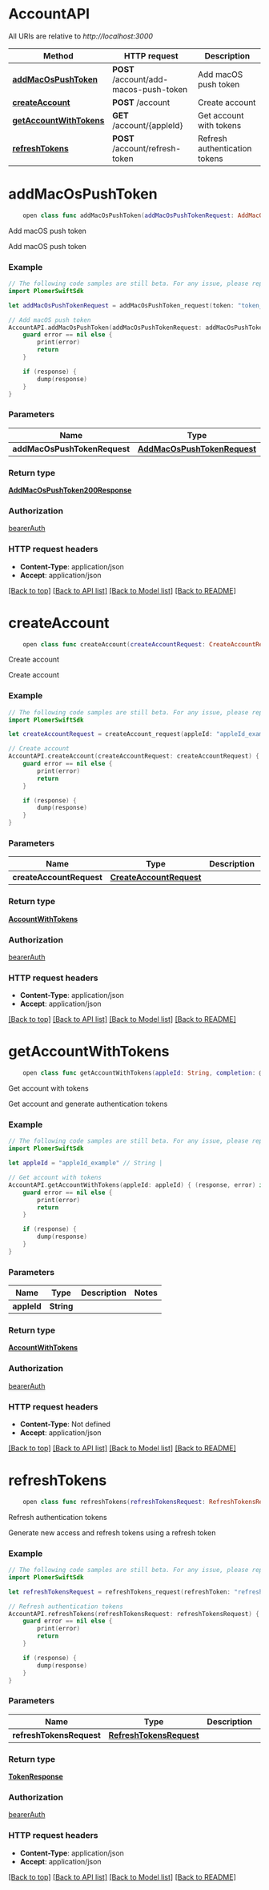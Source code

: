 # AccountAPI

All URIs are relative to *http://localhost:3000*

Method | HTTP request | Description
------------- | ------------- | -------------
[**addMacOsPushToken**](AccountAPI.md#addmacospushtoken) | **POST** /account/add-macos-push-token | Add macOS push token
[**createAccount**](AccountAPI.md#createaccount) | **POST** /account | Create account
[**getAccountWithTokens**](AccountAPI.md#getaccountwithtokens) | **GET** /account/{appleId} | Get account with tokens
[**refreshTokens**](AccountAPI.md#refreshtokens) | **POST** /account/refresh-token | Refresh authentication tokens


# **addMacOsPushToken**
```swift
    open class func addMacOsPushToken(addMacOsPushTokenRequest: AddMacOsPushTokenRequest, completion: @escaping (_ data: AddMacOsPushToken200Response?, _ error: Error?) -> Void)
```

Add macOS push token

Add macOS push token

### Example
```swift
// The following code samples are still beta. For any issue, please report via http://github.com/OpenAPITools/openapi-generator/issues/new
import PlomerSwiftSdk

let addMacOsPushTokenRequest = addMacOsPushToken_request(token: "token_example") // AddMacOsPushTokenRequest | 

// Add macOS push token
AccountAPI.addMacOsPushToken(addMacOsPushTokenRequest: addMacOsPushTokenRequest) { (response, error) in
    guard error == nil else {
        print(error)
        return
    }

    if (response) {
        dump(response)
    }
}
```

### Parameters

Name | Type | Description  | Notes
------------- | ------------- | ------------- | -------------
 **addMacOsPushTokenRequest** | [**AddMacOsPushTokenRequest**](AddMacOsPushTokenRequest.md) |  | 

### Return type

[**AddMacOsPushToken200Response**](AddMacOsPushToken200Response.md)

### Authorization

[bearerAuth](../README.md#bearerAuth)

### HTTP request headers

 - **Content-Type**: application/json
 - **Accept**: application/json

[[Back to top]](#) [[Back to API list]](../README.md#documentation-for-api-endpoints) [[Back to Model list]](../README.md#documentation-for-models) [[Back to README]](../README.md)

# **createAccount**
```swift
    open class func createAccount(createAccountRequest: CreateAccountRequest, completion: @escaping (_ data: AccountWithTokens?, _ error: Error?) -> Void)
```

Create account

Create account

### Example
```swift
// The following code samples are still beta. For any issue, please report via http://github.com/OpenAPITools/openapi-generator/issues/new
import PlomerSwiftSdk

let createAccountRequest = createAccount_request(appleId: "appleId_example", email: "email_example", name: "name_example", enablePushNotifications: false, identityToken: "identityToken_example", authCode: "authCode_example") // CreateAccountRequest | 

// Create account
AccountAPI.createAccount(createAccountRequest: createAccountRequest) { (response, error) in
    guard error == nil else {
        print(error)
        return
    }

    if (response) {
        dump(response)
    }
}
```

### Parameters

Name | Type | Description  | Notes
------------- | ------------- | ------------- | -------------
 **createAccountRequest** | [**CreateAccountRequest**](CreateAccountRequest.md) |  | 

### Return type

[**AccountWithTokens**](AccountWithTokens.md)

### Authorization

[bearerAuth](../README.md#bearerAuth)

### HTTP request headers

 - **Content-Type**: application/json
 - **Accept**: application/json

[[Back to top]](#) [[Back to API list]](../README.md#documentation-for-api-endpoints) [[Back to Model list]](../README.md#documentation-for-models) [[Back to README]](../README.md)

# **getAccountWithTokens**
```swift
    open class func getAccountWithTokens(appleId: String, completion: @escaping (_ data: AccountWithTokens?, _ error: Error?) -> Void)
```

Get account with tokens

Get account and generate authentication tokens

### Example
```swift
// The following code samples are still beta. For any issue, please report via http://github.com/OpenAPITools/openapi-generator/issues/new
import PlomerSwiftSdk

let appleId = "appleId_example" // String | 

// Get account with tokens
AccountAPI.getAccountWithTokens(appleId: appleId) { (response, error) in
    guard error == nil else {
        print(error)
        return
    }

    if (response) {
        dump(response)
    }
}
```

### Parameters

Name | Type | Description  | Notes
------------- | ------------- | ------------- | -------------
 **appleId** | **String** |  | 

### Return type

[**AccountWithTokens**](AccountWithTokens.md)

### Authorization

[bearerAuth](../README.md#bearerAuth)

### HTTP request headers

 - **Content-Type**: Not defined
 - **Accept**: application/json

[[Back to top]](#) [[Back to API list]](../README.md#documentation-for-api-endpoints) [[Back to Model list]](../README.md#documentation-for-models) [[Back to README]](../README.md)

# **refreshTokens**
```swift
    open class func refreshTokens(refreshTokensRequest: RefreshTokensRequest, completion: @escaping (_ data: TokenResponse?, _ error: Error?) -> Void)
```

Refresh authentication tokens

Generate new access and refresh tokens using a refresh token

### Example
```swift
// The following code samples are still beta. For any issue, please report via http://github.com/OpenAPITools/openapi-generator/issues/new
import PlomerSwiftSdk

let refreshTokensRequest = refreshTokens_request(refreshToken: "refreshToken_example") // RefreshTokensRequest | 

// Refresh authentication tokens
AccountAPI.refreshTokens(refreshTokensRequest: refreshTokensRequest) { (response, error) in
    guard error == nil else {
        print(error)
        return
    }

    if (response) {
        dump(response)
    }
}
```

### Parameters

Name | Type | Description  | Notes
------------- | ------------- | ------------- | -------------
 **refreshTokensRequest** | [**RefreshTokensRequest**](RefreshTokensRequest.md) |  | 

### Return type

[**TokenResponse**](TokenResponse.md)

### Authorization

[bearerAuth](../README.md#bearerAuth)

### HTTP request headers

 - **Content-Type**: application/json
 - **Accept**: application/json

[[Back to top]](#) [[Back to API list]](../README.md#documentation-for-api-endpoints) [[Back to Model list]](../README.md#documentation-for-models) [[Back to README]](../README.md)

